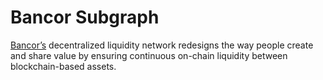 # Bancor Subgraph

[Bancor’s](https://www.bancor.network/) decentralized liquidity network redesigns the way people create and share value by ensuring continuous on-chain liquidity between blockchain-based assets.

